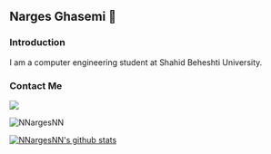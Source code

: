 ## Narges Ghasemi 🐾

### Introduction

I am a computer engineering student at Shahid Beheshti University. 



### Contact Me

[![](https://img.shields.io/badge/-ghaseminarges79@gmail.com-black?style=for-the-badge&logo=gmail)](mailto:ghaseminarges79@gmail.com)


<img src="https://github-readme-stats.vercel.app/api/top-langs/?username=NNargesNN&layout=compact&langs_count=8" alt="NNargesNN" /> </p>

[![NNargesNN's github stats](https://github-readme-stats.vercel.app/api?username=NNargesNN&count_private=true&show_icons=true&theme=midnight-purple)](https://github.com/anuraghazra/github-readme-stats)

